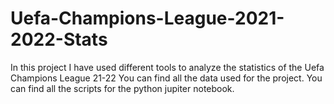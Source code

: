 # Uefa-Champions-League-2021-2022-Stats
In this project I have used different tools to analyze the statistics of the Uefa Champions League 21-22
You can find all the data used for the project.
You can find all the scripts for the python jupiter notebook.
